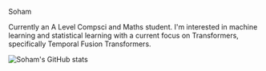 Soham

Currently an A Level Compsci and Maths student. I'm interested in machine learning and statistical learning with a current focus on Transformers, specifically Temporal Fusion Transformers. 

![Soham's GitHub stats](https://github-readme-stats.vercel.app/api?username=Soham-Deshpande&theme=algolia&show_icons=true)


